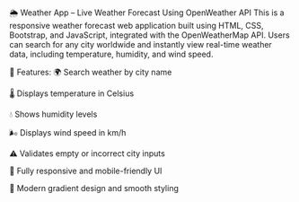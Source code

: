 🌦️ Weather App – Live Weather Forecast Using OpenWeather API
This is a responsive weather forecast web application built using HTML, CSS, Bootstrap, and JavaScript, integrated with the OpenWeatherMap API. Users can search for any city worldwide and instantly view real-time weather data, including temperature, humidity, and wind speed.

🔧 Features:
🌍 Search weather by city name

🌡️ Displays temperature in Celsius

💧 Shows humidity levels

🌬️ Displays wind speed in km/h

⚠️ Validates empty or incorrect city inputs

📱 Fully responsive and mobile-friendly UI

🎨 Modern gradient design and smooth styling
